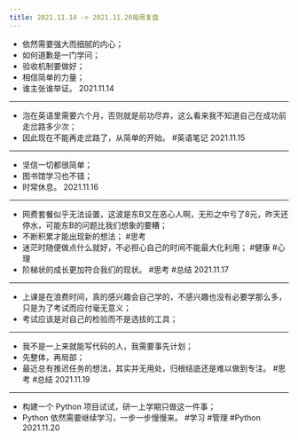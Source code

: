 ```yaml
---
title: 2021.11.14 -> 2021.11.20每周复盘
---
```


- 依然需要强大而细腻的内心；
- 如何道歉是一门学问；
- 验收机制要做好；
- 相信简单的力量；
- 谁主张谁举证。 2021.11.14

---

- 泡在英语里需要六个月，否则就是前功尽弃，这么看来我不知道自己在成功前走岔路多少次；
- 因此现在不能再走岔路了，从简单的开始。 #英语笔记 2021.11.15

---

- 坚信一切都很简单；
- 图书馆学习也不错；
- 时常休息。 2021.11.16

---

- 网费套餐似乎无法设置，这波是东B又在恶心人啊，无形之中亏了8元，昨天还停水，可能东B的问题比我们想象的要糟；
- 不断积累才能出现新的想法； #思考
- 迷茫时随便做点什么就好，不必担心自己的时间不能最大化利用； #健康 #心理
- 阶梯状的成长更加符合我们的现状。 #思考 #总结 2021.11.17

---

- 上课是在浪费时间，真的感兴趣会自己学的，不感兴趣也没有必要学那么多，只是为了考试而应付毫无意义；
- 考试应该是对自己的检验而不是选拔的工具；
- ---
- 我不是一上来就能写代码的人，我需要事先计划；
- 先整体，再局部；
- 最近总有推迟任务的想法，其实并无用处，归根结底还是难以做到专注。 #思考 #总结 2021.11.19

---

- 构建一个 Python 项目试试，研一上学期只做这一件事；
- Python 依然需要继续学习，一步一步慢慢来。 #学习 #管理 #Python 2021.11.20